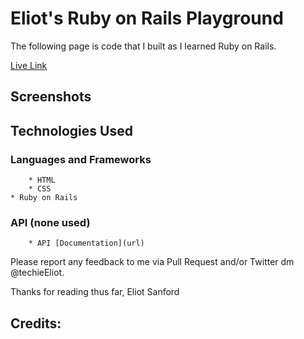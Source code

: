 # Eliot's Ruby on Rails Playground

The following page is code that I built as I learned Ruby on Rails.

[Live Link](https://techieeliot.github.io/ruby-playground/)

## Screenshots

## Technologies Used

### Languages and Frameworks
		* HTML
		* CSS
    * Ruby on Rails

   
### API (none used)
		* API [Documentation](url)

Please report any feedback to me via Pull Request and/or Twitter dm @techieEliot.

Thanks for reading thus far,
Eliot Sanford


## Credits:
